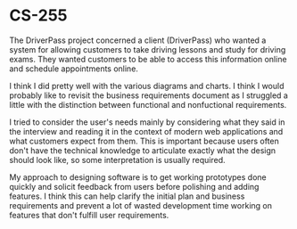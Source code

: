 # CS-255

The DriverPass project concerned a client (DriverPass) who wanted a system for allowing customers to take driving lessons and study for driving exams. They wanted customers to be able to access this information online and schedule appointments online.

I think I did pretty well with the various diagrams and charts. I think I would probably like to revisit the business requirements document as I struggled a little with the distinction between functional and nonfuctional requirements.

I tried to consider the user's needs mainly by considering what they said in the interview and reading it in the context of modern web applications and what customers expect from them. This is important because users often don't have the technical knowledge to articulate exactly what the design should look like, so some interpretation is usually required.

My approach to designing software is to get working prototypes done quickly and solicit feedback from users before polishing and adding features. I think this can help clarify the initial plan and business requirements and prevent a lot of wasted development time working on features that don't fulfill user requirements.
